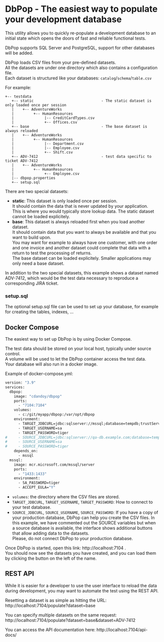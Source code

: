 
# DbPop - The easiest way to populate your development database

This utility allows you to quickly re-populate a development database to an initial state
which opens the doors of fast and reliable functional tests.

DbPop supports SQL Server and PostgreSQL, support for other databases will be added.

DbPop loads CSV files from your pre-defined datasets.<br/>
All the datasets are under one directory which also contains a configuration file.<br/>
Each dataset is structured like your databases: `catalog`/`schema`/`table.csv`

For example:

```
+-- testdata
   +-- static                               - The static dataset is only loaded once per session
   |    +-- AdventureWorks
   |         +-- HumanResources
   |              |-- CreditCardTypes.csv
   |              +-- Offices.csv
   +-- base                                 - The base dataset is always reloaded
   |    +-- AdventureWorks
   |         +-- HumanResources
   |              |-- Department.csv                           
   |              |-- Employee.csv                     
   |              +-- Shift.csv              
   +-- ADV-7412                             - test data specific to ticket ADV-7412
   |    +-- AdventureWorks
   |         +-- HumanResources
   |              +-- Employee.csv
   |-- dbpop.properties
   +-- setup.sql
```

There are two special datasets:
* **static**: This dataset is only loaded once per session.<br/>
  It should contain the data that is never updated by your application.<br/>
  This is where you would typically store lookup data. The static dataset cannot be loaded explicitely.
* **base**: This dataset is always reloaded first when you load another dataset.<br/>
  It should contain data that you want to always be available and that you want to build upon.<br/>
  You may want for example to always have one customer, with one order and one invoice and another dataset could complete that data with a
  return to test the processing of returns.<br/>
  The base dataset can be loaded explicitely. Smaller applications may only need a base dataset. 

In addition to the two special datasets, this example shows a dataset named ADV-7412, which would be the test data necessary to 
reproduce a corresponding JIRA ticket.

### setup.sql
The optional setup.sql file can be used to set up your database, for example for creating the tables, indexes, ...</br>

## Docker Compose
The easiest way to set up DbPop is by using Docker Compose.

The test data should be stored on your local host, typically under source control.<br/>
A volume will be used to let the DbPop container access the test data.<br/>
Your database will also run in a docker image.

Example of docker-compose.yml:
```dockerfile
version: "3.9"
services:
  dbpop:
    image: "cdandoy/dbpop"
    ports:
      - "7104:7104"
    volumes:
      - c:/git/myapp/dbpop:/var/opt/dbpop
    environment:
      - TARGET_JDBCURL=jdbc:sqlserver://mssql;database=tempdb;trustServerCertificate=true
      - TARGET_USERNAME=sa
      - TARGET_PASSWORD=tiger
#     - SOURCE_JDBCURL=jdbc:sqlserver://qa-db.example.com;database=tempdb;trustServerCertificate=true
#     - SOURCE_USERNAME=sa
#     - SOURCE_PASSWORD=tiger
    depends_on:
      - mssql
  mssql:
    image: mcr.microsoft.com/mssql/server
    ports:
      - "1433:1433"
    environment:
      - SA_PASSWORD=tiger
      - ACCEPT_EULA="Y"
```

* `volumes`: the directory where the CSV files are stored.
* `TARGET_JDBCURL`, `TARGET_USERNAME`, `TARGET_PASSWORD`: How to connect to your test database.
* `SOURCE_JDBCURL`, `SOURCE_USERNAME`, `SOURCE_PASSWORD`: If you have a copy of your production database, DbPop can help 
you create the CSV files. In this example, we have commented out the SOURCE variables but when a source database is available, 
the interface shows additional buttons that allow adding data to the datasets.<br/>
Please, do not connect DbPop to your production database.

Once DbPop is started, open this link: http://localhost:7104 .<br/>
You should now see the datasets you have created, and you can load them by clicking the button on the left of the name.

## REST API
While it is easier for a developer to use the user interface to reload the data during development, you may want to
automate the test using the REST API.

Resetting a dataset is as simple as hitting the URL: http://localhost:7104/populate?dataset=base

You can specify multiple datasets on the same request: http://localhost:7104/populate?dataset=base&dataset=ADV-7412

You can access the API documentation here: http://localhost:7104/api-docs/